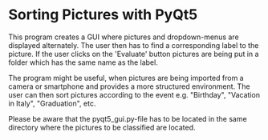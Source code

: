 # Sorting Pictures with PyQt5
This program creates a GUI where pictures and dropdown-menus are displayed alternately.
The user then has to find a corresponding label to the picture.
If the user clicks on the 'Evaluate' button pictures are being put in a folder which has the same name as the label.

The program might be useful, when pictures are being imported from a camera or smartphone and provides a more structured environment. 
The user can then sort pictures according to the event e.g. "Birthday", "Vacation in Italy", "Graduation", etc.

Please be aware that the pyqt5_gui.py-file has to be located in the same directory where the pictures to be classified are located.
